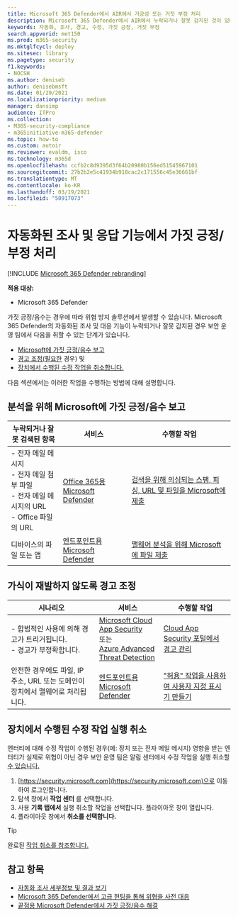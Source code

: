 ```yaml
---
title: Microsoft 365 Defender에서 AIR에서 가긍성 또는 거짓 부정 처리
description: Microsoft 365 Defender에서 AIR에서 누락되거나 잘못 감지된 것이 있나요? 분석을 위해 Microsoft에 가짓 긍정 또는 거짓 부정을 제출하는 방법을 배워야 합니다.
keywords: 자동화, 조사, 경고, 수정, 가짓 긍정, 거짓 부정
search.appverid: met150
ms.prod: m365-security
ms.mktglfcycl: deploy
ms.sitesec: library
ms.pagetype: security
f1.keywords:
- NOCSH
ms.author: deniseb
author: denisebmsft
ms.date: 01/29/2021
ms.localizationpriority: medium
manager: dansimp
audience: ITPro
ms.collection:
- M365-security-compliance
- m365initiative-m365-defender
ms.topic: how-to
ms.custom: autoir
ms.reviewer: evaldm, isco
ms.technology: m365d
ms.openlocfilehash: ccfb2c8d9395d3f64b20980b156ed51545967101
ms.sourcegitcommit: 27b2b2e5c41934b918cac2c171556c45e36661bf
ms.translationtype: MT
ms.contentlocale: ko-KR
ms.lasthandoff: 03/19/2021
ms.locfileid: "50917073"
---
```

# <a name="handle-false-positivesnegatives-in-automated-investigation-and-response-capabilities"></a>자동화된 조사 및 응답 기능에서 가짓 긍정/부정 처리

[!INCLUDE [Microsoft 365 Defender rebranding](../includes/microsoft-defender.md)]

**적용 대상:**
- Microsoft 365 Defender

가짓 긍정/음수는 경우에 따라 위협 방지 솔루션에서 발생할 수 있습니다. Microsoft [](mtp-autoir.md) 365 Defender의 자동화된 조사 및 대응 기능이 누락되거나 잘못 감지된 경우 보안 운영 팀에서 다음을 취할 수 있는 단계가 있습니다.

- [Microsoft에 가짓 긍정/음수 보고](#report-a-false-positivenegative-to-microsoft-for-analysis)
- [경고 조정(필요한](#adjust-an-alert-to-prevent-false-positives-from-recurring) 경우) 및 
- [장치에서 수행된 수정 작업을 취소합니다.](#undo-a-remediation-action-that-was-taken-on-a-device) 

다음 섹션에서는 이러한 작업을 수행하는 방법에 대해 설명합니다.

## <a name="report-a-false-positivenegative-to-microsoft-for-analysis"></a>분석을 위해 Microsoft에 가짓 긍정/음수 보고

|누락되거나 잘못 검색된 항목 |서비스  |수행할 작업  |
|---------|---------|---------|
|- 전자 메일 메시지 <br/>- 전자 메일 첨부 파일 <br/>- 전자 메일 메시지의 URL<br/>- Office 파일의 URL      |[Office 365용 Microsoft Defender](../office-365-security/office-365-atp.md)        |[검색을 위해 의심되는 스팸, 피싱, URL 및 파일을 Microsoft에 제출](../office-365-security/admin-submission.md)         |
|디바이스의 파일 또는 앱    |[엔드포인트용 Microsoft Defender](/windows/security/threat-protection)         |[맬웨어 분석을 위해 Microsoft에 파일 제출](https://www.microsoft.com/wdsi/filesubmission)         |

## <a name="adjust-an-alert-to-prevent-false-positives-from-recurring"></a>가식이 재발하지 않도록 경고 조정

|시나리오 |서비스 |수행할 작업 |
|--------|--------|--------|
|- 합법적인 사용에 의해 경고가 트리거됩니다. <br/>- 경고가 부정확합니다.    |[Microsoft Cloud App Security](/cloud-app-security)<br/> 또는 <br/>[Azure Advanced Threat Detection](/azure/security/fundamentals/threat-detection)         |[Cloud App Security 포털에서 경고 관리](/cloud-app-security/managing-alerts)         |
|안전한 경우에도 파일, IP 주소, URL 또는 도메인이 장치에서 맬웨어로 처리됩니다.|[엔드포인트용 Microsoft Defender](/windows/security/threat-protection) |["허용" 작업을 사용하여 사용자 지정 표시기 만들기](/windows/security/threat-protection/microsoft-defender-atp/manage-indicators) |

## <a name="undo-a-remediation-action-that-was-taken-on-a-device"></a>장치에서 수행된 수정 작업 실행 취소

엔터티에 대해 수정 작업이 수행된 경우(예: 장치 또는 전자 메일 메시지) 영향을 받는 엔터티가 실제로 위협이 아닌 경우 보안 운영 팀은 알림 센터에서 수정 작업을 실행 취소할 [수 있습니다.](mtp-action-center.md)

1. [https://security.microsoft.com](https://security.microsoft.com)으로 이동하여 로그인합니다. 
2. 탐색 창에서 **작업 센터** 를 선택합니다. 
3. 사용 **기록 탭에서** 실행 취소할 작업을 선택합니다. 플라이아웃 창이 열립니다.
4. 플라이아웃 창에서 **취소를 선택합니다.**

> [!TIP]
> 완료된 [작업 취소를 참조합니다.](mtp-autoir-actions.md#undo-completed-actions)

## <a name="see-also"></a>참고 항목

- [자동화 조사 세부정보 및 결과 보기](mtp-autoir-results.md)
- [Microsoft 365 Defender에서 고급 헌팅을 통해 위협을 사전 대응](advanced-hunting-overview.md)
- [끝점용 Microsoft Defender에서 가짓 긍정/음수 해결](/windows/security/threat-protection/microsoft-defender-atp/defender-endpoint-false-positives-negatives)